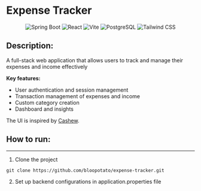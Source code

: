 # Expense Tracker

<p align="center">
    <img src="https://img.shields.io/badge/Spring_Boot-6DB33F?style=for-the-badge&logo=spring-boot&logoColor=white" alt="Spring Boot">
    <img src="https://img.shields.io/badge/React-20232A?style=for-the-badge&logo=react&logoColor=61DAFB" alt="React">
    <img src="https://img.shields.io/badge/Vite-B73BFE?style=for-the-badge&logo=vite&logoColor=FFD62E" alt="Vite">
    <img src="https://img.shields.io/badge/PostgreSQL-316192?style=for-the-badge&logo=postgresql&logoColor=white" alt="PostgreSQL">
    <img src="https://img.shields.io/badge/Tailwind_CSS-38B2AC?style=for-the-badge&logo=tailwind-css&logoColor=white" alt="Tailwind CSS">
</p>

## Description:

A full-stack web application that allows users to track and manage their expenses and income effectively

**Key features:** 
- User authentication and session management
- Transaction management of expenses and income
- Custom category creation
- Dashboard and insights

The UI is inspired by [Cashew](https://cashewapp.web.app/).

## How to run:

---

1. Clone the project
```
git clone https://github.com/bloopotato/expense-tracker.git
```

2. Set up backend configurations in application.properties file
